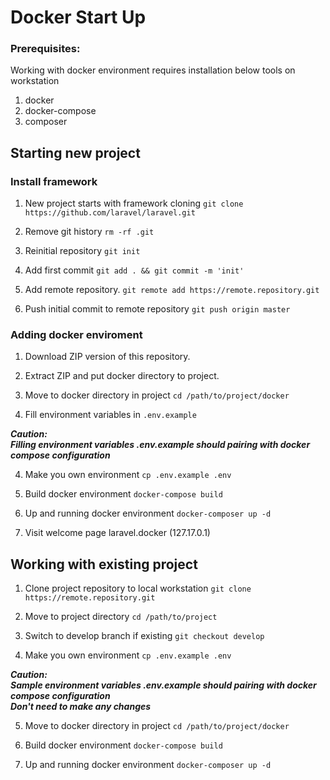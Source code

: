 # Docker Start Up

### Prerequisites:

Working with docker environment requires installation below tools on workstation 
1. docker
2. docker-compose
3. composer

## Starting new project

### Install framework

1. New project starts with framework cloning
`git clone https://github.com/laravel/laravel.git`

2. Remove git history
`rm -rf .git`

3. Reinitial repository
`git init`

4. Add first commit
`git add . && git commit -m 'init'` 

5. Add remote repository.
`git remote add https://remote.repository.git`

6. Push initial commit to remote repository
`git push origin master`

### Adding docker enviroment

1. Download ZIP version of this repository.

2. Extract ZIP and put docker directory to project.

3. Move to docker directory in project
`cd /path/to/project/docker`  

4. Fill  environment variables in `.env.example`

***Caution:\
Filling environment variables .env.example should pairing with docker compose configuration***

4.  Make you own environment 
`cp .env.example .env`

5.  Build docker environment
`docker-compose build`

5. Up and running docker environment
`docker-composer up -d`

6. Visit welcome page laravel.docker (127.17.0.1) 

## Working with existing project

1. Clone project repository to local workstation
`git clone https://remote.repository.git`

2. Move to project directory
`cd /path/to/project` 

3. Switch to develop branch if existing
`git checkout develop` 

4.  Make you own environment 
`cp .env.example .env`

***Caution:\
Sample environment variables .env.example should pairing with docker compose configuration\
Don't need to make any changes***  

5. Move to docker directory in project
`cd /path/to/project/docker`  

6.  Build docker environment
`docker-compose build`

7. Up and running docker environment
`docker-composer up -d`


